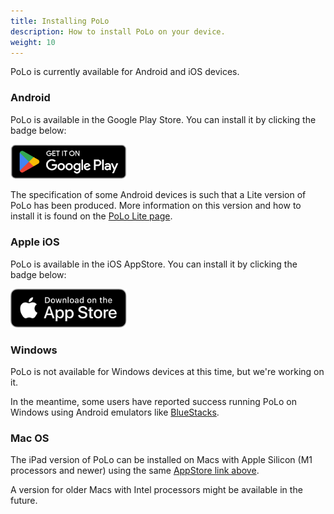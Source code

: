 ```yaml
---
title: Installing PoLo
description: How to install PoLo on your device.
weight: 10
---
```

PoLo is currently available for Android and iOS devices.

### Android
PoLo is available in the Google Play Store. You can install it by clicking the badge below:

<a href='https://play.google.com/store/apps/details?id=com.ham2k.polo.beta'  target='_blank'><img src='google-play-badge.png' alt='Google Play Store' width='186' /></a>

The specification of some Android devices is such that a Lite version of PoLo has been produced. More information on this version and how to install it is found on the [PoLo Lite page](./pololite/).

### Apple iOS
PoLo is available in the iOS AppStore. You can install it by clicking the badge below:

<a href='https://apps.apple.com/us/app/ham2k-portable-logger/id6478713938'  target='_blank'><img src='apple-appstore-badge.svg' alt='Apple AppStore' width='186' /></a>

### Windows
PoLo is not available for Windows devices at this time, but we're working on it.

In the meantime, some users have reported success running PoLo on Windows using Android emulators like [BlueStacks](https://www.bluestacks.com/).

### Mac OS
The iPad version of PoLo can be installed on Macs with Apple Silicon (M1 processors and newer) using the same [AppStore link above](https://apps.apple.com/us/app/ham2k-portable-logger/id6478713938).

A version for older Macs with Intel processors might be available in the future.
